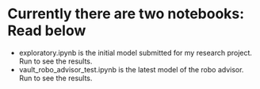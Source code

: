 # Currently there are two notebooks: Read below
 - exploratory.ipynb is the initial model submitted for my research project.  Run to see the results.
 - vault_robo_advisor_test.ipynb is the latest model of the robo advisor.  Run to see the results.



